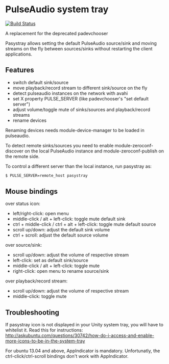 PulseAudio system tray
======================
[![Build Status](https://travis-ci.org/christophgysin/pasystray.png?branch=master)](https://travis-ci.org/christophgysin/pasystray)

A replacement for the deprecated padevchooser

Pasystray allows setting the default PulseAudio source/sink and moving
streams on the fly between sources/sinks without restarting the client
applications.

Features
--------

* switch default sink/source
* move playback/record stream to different sink/source on the fly
* detect pulseaudio instances on the network with avahi
* set X property PULSE_SERVER (like padevchooser's "set default server")
* adjust volume/toggle mute of sinks/sources and playback/record streams
* rename devices

Renaming devices needs module-device-manager to be loaded in pulseaudio.

To detect remote sinks/sources you need to enable module-zeroconf-discover on
the local PulseAudio instance and module-zeroconf-publish on the remote side.

To control a different server than the local instance, run pasystray as:
```bash
$ PULSE_SERVER=remote_host pasystray
```

Mouse bindings
--------------

over status icon:
* left/right-click: open menu
* middle-click / alt + left-click: toggle mute default sink
* ctrl + middle-click / ctrl + alt + left-click: toggle mute default source
* scroll up/down: adjust the default sink volume
* ctrl + scroll: adjust the default source volume

over source/sink:
* scroll up/down: adjust the volume of respective stream
* left-click: set as default sink/source
* middle-click / alt + left-click: toggle mute
* right-click: open menu to rename source/sink

over playback/record stream:
* scroll up/down: adjust the volume of respective stream
* middle-click: toggle mute

Troubleshooting
---------------

If pasystray icon is not displayed in your Unity system tray, you will have
to whitelist it. Read this for instructions:
http://askubuntu.com/questions/30742/how-do-i-access-and-enable-more-icons-to-be-in-the-system-tray

For ubuntu 13.04 and above, AppIndicator is mandatory. Unfortunatly, the
ctrl-click/ctrl-scroll bindings don't work with AppIndicator.
